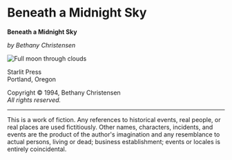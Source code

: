 Beneath a Midnight Sky
======================

**Beneath a Midnight Sky**

*by Bethany Christensen*

![Full moon through clouds](title-page.png)

Starlit Press \
Portland, Oregon

Copyright © 1994, Bethany Christensen \
*All rights reserved.*

---

This is a work of fiction. Any references to historical events, real people, or
real places are used fictitiously. Other names, characters, incidents, and
events are the product of the author's imagination and any resemblance to
actual persons, living or dead; business establishment; events or locales is
entirely coincidental.
